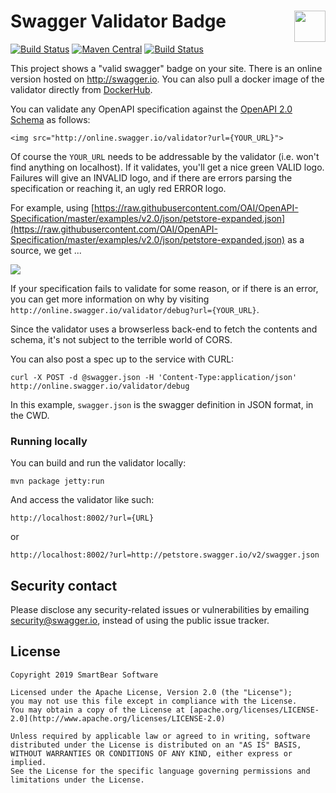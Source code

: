 # Swagger Validator Badge <img src="https://raw.githubusercontent.com/swagger-api/swagger.io/wordpress/images/assets/SW-logo-clr.png" height="50" align="right">

[![Build Status](https://img.shields.io/jenkins/s/https/jenkins.swagger.io/view/OSS%20-%20Java/job/oss-swagger-validator-badge-v1.svg)](https://jenkins.swagger.io/view/OSS%20-%20Java/job/oss-swagger-validator-badge-v1)
[![Maven Central](https://maven-badges.herokuapp.com/maven-central/io.swagger/swagger-validator/badge.svg?style=plastic)](https://maven-badges.herokuapp.com/maven-central/io.swagger/swagger-validator)
[![Build Status](https://jenkins.swagger.io/view/OSS%20-%20Java/job/oss-swagger-validator-badge-v1/badge/icon?subject=jenkins%20build)](https://jenkins.swagger.io/view/OSS%20-%20Java/job/oss-swagger-validator-badge-v1/)

This project shows a "valid swagger" badge on your site.  There is an online version hosted on http://swagger.io.  You can also pull a docker image of the validator directly from [DockerHub](https://hub.docker.com/r/swaggerapi/swagger-validator/).

You can validate any OpenAPI specification against the [OpenAPI 2.0 Schema](https://github.com/OAI/OpenAPI-Specification/blob/master/schemas/v2.0/schema.json) as follows:

```
<img src="http://online.swagger.io/validator?url={YOUR_URL}">
```

Of course the `YOUR_URL` needs to be addressable by the validator (i.e. won't find anything on localhost).  If it validates, you'll get a nice green VALID logo.  Failures will give an INVALID logo, and if there are errors parsing the specification or reaching it, an ugly red ERROR logo.

For example, using [https://raw.githubusercontent.com/OAI/OpenAPI-Specification/master/examples/v2.0/json/petstore-expanded.json](https://raw.githubusercontent.com/OAI/OpenAPI-Specification/master/examples/v2.0/json/petstore-expanded.json) as a source, we get ...

![](https://online.swagger.io/validator?url=https://raw.githubusercontent.com/OAI/OpenAPI-Specification/master/examples/v2.0/json/petstore-expanded.json)

If your specification fails to validate for some reason, or if there is an error, you can get more information on why by visiting ```http://online.swagger.io/validator/debug?url={YOUR_URL}```.

Since the validator uses a browserless back-end to fetch the contents and schema, it's not subject to the terrible world of CORS.

You can also post a spec up to the service with CURL:

```
curl -X POST -d @swagger.json -H 'Content-Type:application/json' http://online.swagger.io/validator/debug
```

In this example, `swagger.json` is the swagger definition in JSON format, in the CWD.

### Running locally

You can build and run the validator locally:

```
mvn package jetty:run
```

And access the validator like such:

```
http://localhost:8002/?url={URL}
```

or

```
http://localhost:8002/?url=http://petstore.swagger.io/v2/swagger.json
```

## Security contact

Please disclose any security-related issues or vulnerabilities by emailing [security@swagger.io](mailto:security@swagger.io), instead of using the public issue tracker.

## License

```
Copyright 2019 SmartBear Software

Licensed under the Apache License, Version 2.0 (the "License");
you may not use this file except in compliance with the License.
You may obtain a copy of the License at [apache.org/licenses/LICENSE-2.0](http://www.apache.org/licenses/LICENSE-2.0)

Unless required by applicable law or agreed to in writing, software
distributed under the License is distributed on an "AS IS" BASIS,
WITHOUT WARRANTIES OR CONDITIONS OF ANY KIND, either express or implied.
See the License for the specific language governing permissions and
limitations under the License.
```